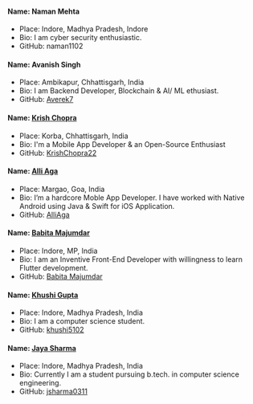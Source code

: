 #### Name: Naman Mehta

- Place: Indore, Madhya Pradesh, Indore
- Bio: I am cyber security enthusiastic.
- GitHub: naman1102

#### Name: Avanish Singh

- Place: Ambikapur, Chhattisgarh, India
- Bio: I am Backend Developer, Blockchain & AI/ ML ethusiast.
- GitHub: [Averek7](https://www.github.com/Averek7)

#### Name: [Krish Chopra](https://github.com/KrishChopra22)

- Place: Korba, Chhattisgarh, India
- Bio: I'm a Mobile App Developer & an Open-Source Enthusiast
- GitHub: [KrishChopra22](https://github.com/KrishChopra22)

#### Name: [Alli Aga](https://github.com/AlliAga)

- Place: Margao, Goa, India
- Bio: I’m a hardcore Moble App Developer. I have worked with Native Android using Java & Swift for iOS Application.
- GitHub: [AlliAga](https://github.com/AlliAga)

#### Name: [Babita Majumdar](https://m-babita.github.io/)

- Place: Indore, MP, India
- Bio: I am an Inventive Front-End Developer with willingness to learn Flutter development.
- GitHub: [Babita Majumdar](https://github.com/m-babita/)

#### Name: [Khushi Gupta](https://github.com/khushi5102)

- Place: Indore, Madhya Pradesh, India
- Bio: I am a computer science student.
- GitHub: [khushi5102](https://github.com/khushi5102)

#### Name: [Jaya Sharma](https://github.com/jsharma0311)

- Place: Indore, Madhya Pradesh, India
- Bio: Currently I am a student pursuing b.tech. in computer science engineering.
- GitHub: [jsharma0311](https://github.com/jsharma0311)
